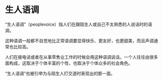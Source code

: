 # 生人语调

“生人语调”（peoplevoice）指人们在跟陌生人或自己不太熟悉的人说话时的语调。

这种语调一般都不自觉地比正常语调要显得快乐、更友好，也更甜美，而且声调通常也比较高。

人们在接电话或者在从事零售业工作的时候会用这种语调说话。一个人往往由很多面构成，这取决于个体丰富的个性，也取决于个体众多的社会角色。

“生人语调”也被引申为与陌生人打交道时表现出的那一面。